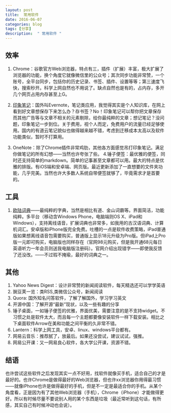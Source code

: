 ```yaml
---
layout: post
title:  常用软件
date: 2016-06-07
categories: blog
tags: [分享]
description:  " 常用软件 "
---
```


## 效率
1. Chrome：谷歌官方Web浏览器，特点有三，插件（扩展）丰富，极大扩展了浏览器的功能，换个角度它就像微信里的公众号；其次同步功能非常赞，一个账号，全平台同步，包括你的历史记录、书签、插件、设置等等；第三速度飞快，搜索秒开。科学上网自然也不用说了。缺点自然也是有的，占内存，多开几个网页占用内存甚至上G。

2. [印象笔记](www.yinxiang.com)：国外叫Evernote，笔记类应用，我觉得其实是个人知识库，在网上看到好文章想保存下来怎么办？存书签？No！印象笔记可以帮你把文章保存而其他广告等与文章不相关的元素剔除，给你最纯粹的文章；想记笔记？没问题，印象笔记一步到位。关于费用，视个人而定，免费用户的流量已经足够使用。国内的有道云笔记貌似也做得越来越不错，考虑到迁移成本太高以及软件功能类似，暂时不打算用。

3. OneNote：除了Chrome插件非常鸡肋，其他各方面感觉吊打印象笔记。满足你做笔记的所有幻想——当然也许夸张了些。
4.锤子便签：最优雅的便签，同时还支持简单的markdown。简单的记事甚至文章都可以用。最大的特点是优雅的排版。有iOS端和安卓端、网页版。最近更新添加了一直想要的文件夹功能，几乎完美。当然也许大多数人系统自带便签就够了，毕竟需求才是首要的。

## 工具
1. [欧陆词典](www.eudic.com)——最纯粹的字典，当然是相比有道、金山词霸等。界面简洁，功能纯粹。多平台（移动含Windows Phone，电脑端则OS X、iPad和Windows），支持离线语音，扩展词典也非常多，如我用的古汉语词典、计算机词汇。安卓版和iPhone版完全免费。吐槽的一点是软件收费策略，iPad普通版如果想离线语音包需要购买，普通版上显示18元升级为Pro版。但iPad上Pro版一元即可购买，电脑版也同样存在（官网98元购买，但是我开通68元每日英语听力一年会员则送我电脑版注册码）。官网介绍出现错字——即使我反馈了还没改。——不过瑕不掩瑜，最好的词典之一。

## 其他
1. Yahoo News Digest：设计非常赞的新闻阅读软件，每天精选还可以学学英语
2. 豌豆荚一览：类RSS,类微信公众号，新闻阅读
3. Quora: 国外知名问答软件，了解了解国外，学习学习英文
4. 开源中国：了解开源“最新”现状，以及一些有趣的分享
5. 锤子桌面，一如锤子便签的优雅，界面优美，需要注意的是不支持widget。不习惯之处是软件太大，而且每一个主题都要像安装软件一样下载安装。相比之下桌面软件Arrow在美和功能之间平衡的久非常不错。
6. Lantern：科学上网工具，安卓、linux、windows平台都有。
7. 网易云音乐：推荐腻了，放最后。如果还没尝试，建议试试，强推。
8. 网易公开课：又一网易良心软件，各大学公开课，资源不错。

## 结语
也许尝试这些软件之后发现其实一点不好用，找软件就像买手机，适合自己的才是最好的。也许Chrome是做得最好的Web浏览器，但也许xx浏览器你用得最习惯——就像iPhone也许是做得最好的手机，但是不一定是最适合你的手机。从某个角度看，正是因为有了其他Web浏览器（手机），Chrome（iPhone）才能做得更好。所以有时候尽量不要说别人用的某个东西是垃圾（最近常听到这句话，有所感，其实自己有时候冲动也会说）。
